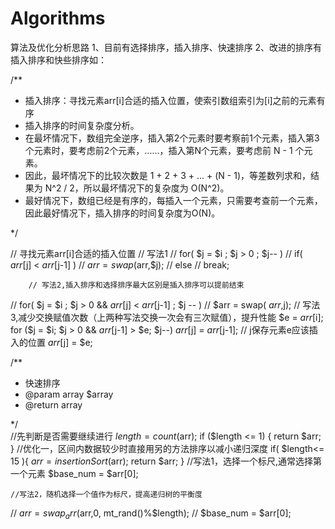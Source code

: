# Algorithms
算法及优化分析思路 
1、目前有选择排序，插入排序、快速排序
2、改进的排序有插入排序和快些排序如：

/**
 * 插入排序：寻找元素arr[i]合适的插入位置，使索引数组索引为[i]之前的元素有序
 * 插入排序的时间复杂度分析。
 * 在最坏情况下，数组完全逆序，插入第2个元素时要考察前1个元素，插入第3个元素时，要考虑前2个元素，……，插入第N个元素，要考虑前 N - 1 个元素。
 * 因此，最坏情况下的比较次数是 1 + 2 + 3 + ... + (N - 1)，等差数列求和，结果为 N^2 / 2，所以最坏情况下的复杂度为 O(N^2)。
 * 最好情况下，数组已经是有序的，每插入一个元素，只需要考查前一个元素，因此最好情况下，插入排序的时间复杂度为O(N)。
 
 */

// 寻找元素arr[i]合适的插入位置
        // 写法1
//        for( $j = $i ; $j > 0 ; $j-- )
//            if( $arr[$j] < $arr[$j-1] )
//                $arr = swap($arr,$j);
//            else
//                break;

        // 写法2,插入排序和选择排序最大区别是插入排序可以提前结束
//        for( $j = $i ; $j > 0 && $arr[$j] < $arr[$j-1] ; $j -- )
//            $arr = swap( $arr,$j);
        // 写法3,减少交换赋值次数（上两种写法交换一次会有三次赋值），提升性能
        $e = $arr[$i];
        for ($j = $i; $j > 0 && $arr[$j-1] > $e; $j--)
            $arr[$j] = $arr[$j-1];
        // j保存元素e应该插入的位置
        $arr[$j] = $e;
        
 /**
 * 快速排序
 * @param array $array
 * @return array
 
 */      
 //先判断是否需要继续进行
    $length = count($arr);
    if ($length <= 1) {
        return $arr;
    }
    //优化一，区间内数据较少时直接用另的方法排序以减小递归深度
    if( $length<= 15 ){
        $arr = insertionSort($arr);
        return $arr;
    }
    //写法1，选择一个标尺,通常选择第一个元素
    $base_num = $arr[0];

    //写法2，随机选择一个值作为标尺，提高递归树的平衡度
//    $arr = swap_arr($arr,0, mt_rand()%$length);
//    $base_num = $arr[0];
